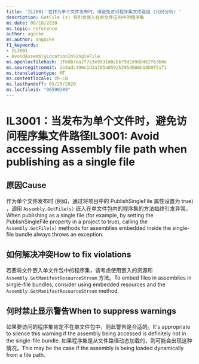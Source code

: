 ```yaml
---
title: 'IL3001：在作为单个文件发布时，请避免访问程序集文件路径 (代码分析) '
description: GetFile (s) 将引发嵌入在单文件应用中的程序集
ms.date: 08/18/2020
ms.topic: reference
author: agocke
ms.author: angocke
f1_keywords:
- IL3001
- AvoidAssemblyLocationInSingleFile
ms.openlocfilehash: 1f6db7ea2f7e3e9931d0cbb79d2d9dd462f63b0e
ms.sourcegitcommit: 2e4adc490c1d2a705a0592b295d606b10b9f51f1
ms.translationtype: MT
ms.contentlocale: zh-CN
ms.lasthandoff: 09/25/2020
ms.locfileid: "96590389"
---
```

# <a name="il3001-avoid-accessing-assembly-file-path-when-publishing-as-a-single-file"></a><span data-ttu-id="a5df0-103">IL3001：当发布为单个文件时，避免访问程序集文件路径</span><span class="sxs-lookup"><span data-stu-id="a5df0-103">IL3001: Avoid accessing Assembly file path when publishing as a single file</span></span>

## <a name="cause"></a><span data-ttu-id="a5df0-104">原因</span><span class="sxs-lookup"><span data-stu-id="a5df0-104">Cause</span></span>

<span data-ttu-id="a5df0-105">作为单个文件发布时 (例如，通过将项目中的 PublishSingleFile 属性设置为 true) ，调用 `Assembly.GetFile(s)` 嵌入在单文件包内的程序集的方法始终引发异常。</span><span class="sxs-lookup"><span data-stu-id="a5df0-105">When publishing as a single file (for example, by setting the PublishSingleFile property in a project to true), calling the `Assembly.GetFile(s)` methods for assemblies embedded inside the single-file bundle always throws an exception.</span></span>

## <a name="how-to-fix-violations"></a><span data-ttu-id="a5df0-106">如何解决冲突</span><span class="sxs-lookup"><span data-stu-id="a5df0-106">How to fix violations</span></span>

<span data-ttu-id="a5df0-107">若要将文件嵌入单文件包中的程序集，请考虑使用嵌入的资源和 `Assembly.GetManifestResourceStream` 方法。</span><span class="sxs-lookup"><span data-stu-id="a5df0-107">To embed files in assemblies in single-file bundles, consider using embedded resources and the `Assembly.GetManifestResourceStream` method.</span></span>

## <a name="when-to-suppress-warnings"></a><span data-ttu-id="a5df0-108">何时禁止显示警告</span><span class="sxs-lookup"><span data-stu-id="a5df0-108">When to suppress warnings</span></span>

<span data-ttu-id="a5df0-109">如果要访问的程序集肯定不在单文件包中，则此警告是合适的。</span><span class="sxs-lookup"><span data-stu-id="a5df0-109">It's appropriate to silence this warning if the assembly being accessed is definitely not in the single-file bundle.</span></span> <span data-ttu-id="a5df0-110">如果程序集是从文件路径动态加载的，则可能会出现这种情况。</span><span class="sxs-lookup"><span data-stu-id="a5df0-110">This may be the case if the assembly is being loaded dynamically from a file path.</span></span>
